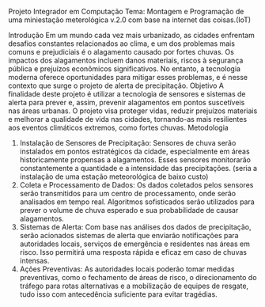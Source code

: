 

Projeto Integrador em Computação Tema: Montagem e Programação de uma miniestação meterológica v.2.0 com base na internet das coisas.(IoT)

Introdução
Em um mundo cada vez mais urbanizado, as cidades enfrentam desafios constantes relacionados ao clima, e um dos problemas mais comuns e prejudiciais é o alagamento causado por fortes chuvas. Os impactos dos alagamentos incluem danos materiais, riscos à segurança pública e prejuízos econômicos significativos. No entanto, a tecnologia moderna oferece oportunidades para mitigar esses problemas, e é nesse contexto que surge o projeto de alerta de precipitação.
Objetivo
A finalidade deste projeto é utilizar a tecnologia de sensores e sistemas de alerta para prever e, assim, prevenir alagamentos em pontos suscetíveis nas áreas urbanas. O projeto visa proteger vidas, reduzir prejuízos materiais e melhorar a qualidade de vida nas cidades, tornando-as mais resilientes aos eventos climáticos extremos, como fortes chuvas.
Metodologia
1. Instalação de Sensores de Precipitação: Sensores de chuva serão instalados em pontos estratégicos da cidade, especialmente em áreas historicamente propensas a alagamentos. Esses sensores monitorarão constantemente a quantidade e a intensidade das precipitações. (seria a instalação de uma estação meteorológica de baixo custo)
2. Coleta e Processamento de Dados: Os dados coletados pelos sensores serão transmitidos para um centro de processamento, onde serão analisados em tempo real. Algoritmos sofisticados serão utilizados para prever o volume de chuva esperado e sua probabilidade de causar alagamentos.
3. Sistemas de Alerta: Com base nas análises dos dados de precipitação, serão acionados sistemas de alerta que enviarão notificações para autoridades locais, serviços de emergência e residentes nas áreas em risco. Isso permitirá uma resposta rápida e eficaz em caso de chuvas intensas.
4. Ações Preventivas: As autoridades locais poderão tomar medidas preventivas, como o fechamento de áreas de risco, o direcionamento do tráfego para rotas alternativas e a mobilização de equipes de resgate, tudo isso com antecedência suficiente para evitar tragédias.

